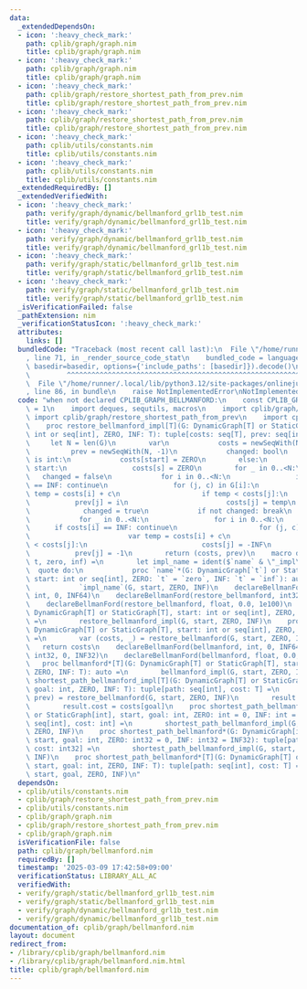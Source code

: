 ```yaml
---
data:
  _extendedDependsOn:
  - icon: ':heavy_check_mark:'
    path: cplib/graph/graph.nim
    title: cplib/graph/graph.nim
  - icon: ':heavy_check_mark:'
    path: cplib/graph/graph.nim
    title: cplib/graph/graph.nim
  - icon: ':heavy_check_mark:'
    path: cplib/graph/restore_shortest_path_from_prev.nim
    title: cplib/graph/restore_shortest_path_from_prev.nim
  - icon: ':heavy_check_mark:'
    path: cplib/graph/restore_shortest_path_from_prev.nim
    title: cplib/graph/restore_shortest_path_from_prev.nim
  - icon: ':heavy_check_mark:'
    path: cplib/utils/constants.nim
    title: cplib/utils/constants.nim
  - icon: ':heavy_check_mark:'
    path: cplib/utils/constants.nim
    title: cplib/utils/constants.nim
  _extendedRequiredBy: []
  _extendedVerifiedWith:
  - icon: ':heavy_check_mark:'
    path: verify/graph/dynamic/bellmanford_grl1b_test.nim
    title: verify/graph/dynamic/bellmanford_grl1b_test.nim
  - icon: ':heavy_check_mark:'
    path: verify/graph/dynamic/bellmanford_grl1b_test.nim
    title: verify/graph/dynamic/bellmanford_grl1b_test.nim
  - icon: ':heavy_check_mark:'
    path: verify/graph/static/bellmanford_grl1b_test.nim
    title: verify/graph/static/bellmanford_grl1b_test.nim
  - icon: ':heavy_check_mark:'
    path: verify/graph/static/bellmanford_grl1b_test.nim
    title: verify/graph/static/bellmanford_grl1b_test.nim
  _isVerificationFailed: false
  _pathExtension: nim
  _verificationStatusIcon: ':heavy_check_mark:'
  attributes:
    links: []
  bundledCode: "Traceback (most recent call last):\n  File \"/home/runner/.local/lib/python3.12/site-packages/onlinejudge_verify/documentation/build.py\"\
    , line 71, in _render_source_code_stat\n    bundled_code = language.bundle(stat.path,\
    \ basedir=basedir, options={'include_paths': [basedir]}).decode()\n          \
    \         ^^^^^^^^^^^^^^^^^^^^^^^^^^^^^^^^^^^^^^^^^^^^^^^^^^^^^^^^^^^^^^^^^^^^^^^^^^^^^^^^^\n\
    \  File \"/home/runner/.local/lib/python3.12/site-packages/onlinejudge_verify/languages/nim.py\"\
    , line 86, in bundle\n    raise NotImplementedError\nNotImplementedError\n"
  code: "when not declared CPLIB_GRAPH_BELLMANFORD:\n    const CPLIB_GRAPH_BELLMANFORD*\
    \ = 1\n    import deques, sequtils, macros\n    import cplib/graph/graph\n   \
    \ import cplib/graph/restore_shortest_path_from_prev\n    import cplib/utils/constants\n\
    \    proc restore_bellmanford_impl[T](G: DynamicGraph[T] or StaticGraph[T], start:\
    \ int or seq[int], ZERO, INF: T): tuple[costs: seq[T], prev: seq[int]] =\n   \
    \     let N = len(G)\n        var\n            costs = newSeqWith(N, INF)\n  \
    \          prev = newSeqWith(N, -1)\n            changed: bool\n        when start\
    \ is int:\n            costs[start] = ZERO\n        else:\n            for s in\
    \ start:\n                costs[s] = ZERO\n        for _ in 0..<N:\n         \
    \   changed = false\n            for i in 0..<N:\n                if costs[i]\
    \ == INF: continue\n                for (j, c) in G[i]:\n                    var\
    \ temp = costs[i] + c\n                    if temp < costs[j]:\n             \
    \           prev[j] = i\n                        costs[j] = temp\n           \
    \             changed = true\n            if not changed: break\n        if changed:\n\
    \            for _ in 0..<N:\n                for i in 0..<N:\n              \
    \      if costs[i] == INF: continue\n                    for (j, c) in G[i]:\n\
    \                        var temp = costs[i] + c\n                        if temp\
    \ < costs[j]:\n                            costs[j] = -INF\n                 \
    \           prev[j] = -1\n        return (costs, prev)\n    macro declareBellmanFord(name,\
    \ t, zero, inf) =\n        let impl_name = ident($`name` & \"_impl\")\n      \
    \  quote do:\n            proc `name`*(G: DynamicGraph[`t`] or StaticGraph[`t`],\
    \ start: int or seq[int], ZERO: `t` = `zero`, INF: `t` = `inf`): auto =\n    \
    \            `impl_name`(G, start, ZERO, INF)\n    declareBellmanFord(restore_bellmanford,\
    \ int, 0, INF64)\n    declareBellmanFord(restore_bellmanford, int32, 0, INF32)\n\
    \    declareBellmanFord(restore_bellmanford, float, 0.0, 1e100)\n    proc restore_bellmanford*[T](G:\
    \ DynamicGraph[T] or StaticGraph[T], start: int or seq[int], ZERO, INF: T): auto\
    \ =\n        restore_bellmanford_impl(G, start, ZERO, INF)\n    proc bellmanford_impl[T](G:\
    \ DynamicGraph[T] or StaticGraph[T], start: int or seq[int], ZERO, INF: T): auto\
    \ =\n        var (costs, _) = restore_bellmanford(G, start, ZERO, INF)\n     \
    \   return costs\n    declareBellmanFord(bellmanford, int, 0, INF64)\n    declareBellmanFord(bellmanford,\
    \ int32, 0, INF32)\n    declareBellmanFord(bellmanford, float, 0.0, 1e100)\n \
    \   proc bellmanford*[T](G: DynamicGraph[T] or StaticGraph[T], start: int or seq[int],\
    \ ZERO, INF: T): auto =\n        bellmanford_impl(G, start, ZERO, INF)\n    proc\
    \ shortest_path_bellmanford_impl[T](G: DynamicGraph[T] or StaticGraph[T], start,\
    \ goal: int, ZERO, INF: T): tuple[path: seq[int], cost: T] =\n        var (costs,\
    \ prev) = restore_bellmanford(G, start, ZERO, INF)\n        result.path = prev.restore_shortest_path_from_prev(goal)\n\
    \        result.cost = costs[goal]\n    proc shortest_path_bellmanford*(G: DynamicGraph[int]\
    \ or StaticGraph[int], start, goal: int, ZERO: int = 0, INF: int = INF64): tuple[path:\
    \ seq[int], cost: int] =\n        shortest_path_bellmanford_impl(G, start, goal,\
    \ ZERO, INF)\n    proc shortest_path_bellmanford*(G: DynamicGraph[int32] or StaticGraph[int32],\
    \ start, goal: int, ZERO: int32 = 0, INF: int32 = INF32): tuple[path: seq[int],\
    \ cost: int32] =\n        shortest_path_bellmanford_impl(G, start, goal, ZERO,\
    \ INF)\n    proc shortest_path_bellmanford*[T](G: DynamicGraph[T] or StaticGraph[T],\
    \ start, goal: int, ZERO, INF: T): tuple[path: seq[int], cost: T] =\n        shortest_path_bellmanford_impl(G,\
    \ start, goal, ZERO, INF)\n"
  dependsOn:
  - cplib/utils/constants.nim
  - cplib/graph/restore_shortest_path_from_prev.nim
  - cplib/utils/constants.nim
  - cplib/graph/graph.nim
  - cplib/graph/restore_shortest_path_from_prev.nim
  - cplib/graph/graph.nim
  isVerificationFile: false
  path: cplib/graph/bellmanford.nim
  requiredBy: []
  timestamp: '2025-03-09 17:42:58+09:00'
  verificationStatus: LIBRARY_ALL_AC
  verifiedWith:
  - verify/graph/static/bellmanford_grl1b_test.nim
  - verify/graph/static/bellmanford_grl1b_test.nim
  - verify/graph/dynamic/bellmanford_grl1b_test.nim
  - verify/graph/dynamic/bellmanford_grl1b_test.nim
documentation_of: cplib/graph/bellmanford.nim
layout: document
redirect_from:
- /library/cplib/graph/bellmanford.nim
- /library/cplib/graph/bellmanford.nim.html
title: cplib/graph/bellmanford.nim
---
```


